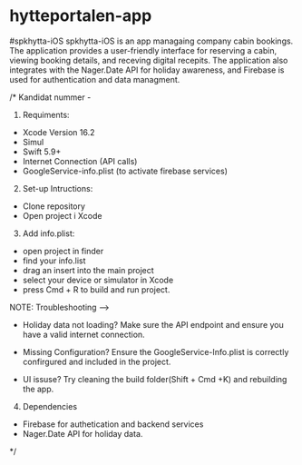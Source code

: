 # hytteportalen-app

#spkhytta-iOS
spkhytta-iOS is an app managaing company cabin bookings. The application provides a user-friendly interface for reserving a cabin, viewing booking details, and receving digital recepits. The application also integrates with the Nager.Date API for holiday awareness, and Firebase is used for authentication and data managment. 


/*
Kandidat nummer -

1. Requiments:
- Xcode Version 16.2
- Simul
- Swift 5.9+
- Internet Connection (API calls)
- GoogleService-info.plist (to activate firebase services)


2. Set-up Intructions:
- Clone repository
- Open project i Xcode


3. Add info.plist:
- open project in finder
- find your info.list 
- drag an insert into the main project
- select your device or simulator in Xcode 
- press Cmd + R to build and run project.

NOTE: 
Troubleshooting -->
- Holiday data not loading? 
Make sure the API endpoint and ensure you have a valid internet connection.

- Missing Configuration? 
Ensure the GoogleService-Info.plist is correctly confirgured and included in the project.

- UI issuse? 
Try cleaning the build folder(Shift + Cmd +K) and rebuilding the app.


4. Dependencies
- Firebase for authetication and backend services
- Nager.Date API for holiday data.

*/
